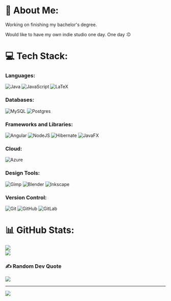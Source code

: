# 💫 About Me:
Working on finishing my bachelor's degree. 

Would like to have my own indie studio one day. One day :D


# 💻 Tech Stack:
### Languages:
![Java](https://img.shields.io/badge/java-%23ED8B00.svg?style=plastic&logo=openjdk&logoColor=white) ![JavaScript](https://img.shields.io/badge/javascript-%23323330.svg?style=plastic&logo=javascript&logoColor=%23F7DF1E) ![LaTeX](https://img.shields.io/badge/latex-%23008080.svg?style=plastic&logo=latex&logoColor=white)

### Databases:
![MySQL](https://img.shields.io/badge/mysql-4479A1.svg?style=plastic&logo=mysql&logoColor=white) ![Postgres](https://img.shields.io/badge/postgres-%23316192.svg?style=plastic&logo=postgresql&logoColor=white)

### Frameworks and Libraries:
![Angular](https://img.shields.io/badge/angular-%23DD0031.svg?style=plastic&logo=angular&logoColor=white) ![NodeJS](https://img.shields.io/badge/node.js-6DA55F?style=plastic&logo=node.js&logoColor=white) ![Hibernate](https://img.shields.io/badge/Hibernate-59666C?style=plastic&logo=Hibernate&logoColor=white) ![JavaFX](https://img.shields.io/badge/javafx-%23FF0000.svg?style=plastic&logo=javafx&logoColor=white)

### Cloud:
![Azure](https://img.shields.io/badge/azure-%230072C6.svg?style=plastic&logo=microsoftazure&logoColor=white)

### Design Tools:
![Gimp](https://img.shields.io/badge/Gimp-657D8B?style=plastic&logo=gimp&logoColor=FFFFFF) ![Blender](https://img.shields.io/badge/blender-%23F5792A.svg?style=plastic&logo=blender&logoColor=white) ![Inkscape](https://img.shields.io/badge/Inkscape-e0e0e0?style=plastic&logo=inkscape&logoColor=080A13)

### Version Control:
![Git](https://img.shields.io/badge/git-%23F05033.svg?style=plastic&logo=git&logoColor=white) ![GitHub](https://img.shields.io/badge/github-%23121011.svg?style=plastic&logo=github&logoColor=white) ![GitLab](https://img.shields.io/badge/gitlab-%23181717.svg?style=plastic&logo=gitlab&logoColor=white)


# 📊 GitHub Stats:
![](https://github-readme-stats.vercel.app/api?username=paveljolak&theme=dark&hide_border=false&include_all_commits=false&count_private=false)<br/>
![](https://github-readme-streak-stats.herokuapp.com/?user=paveljolak&theme=dark&hide_border=false)<br/>

### ✍️ Random Dev Quote
![](https://quotes-github-readme.vercel.app/api?type=horizontal&theme=tokyonight)

---
![](https://visitcount.itsvg.in/api?id=paveljolak&icon=0&color=0)
